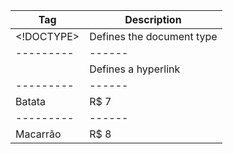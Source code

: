 Tag       | Description
--------- | ------
<!DOCTYPE>| Defines the document type
--------- | ------
 <A>      | Defines a hyperlink
--------- | ------
Batata    | R$ 7
--------- | ------
Macarrão  | R$ 8
